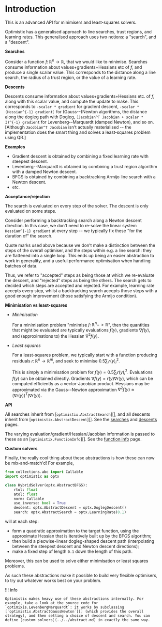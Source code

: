 # Introduction

This is an advanced API for minimisers and least-squares solvers.

Optimistix has a generalised approach to line searches, trust regions, and learning rates. This generalised approach uses two notions: a "search", and a "descent".

**Searches**

Consider a function $f \colon \mathbb{R}^n \to \mathbb{R}$, that we would like to minimise. Searches consume information about values+gradients+Hessians etc of $f$, and produce a single scalar value. This corresponds to the distance along a line search, the radius of a trust region, or the value of a learning rate.

**Descents**

Descents consume information about values+gradients+Hessians etc. of $f$, along with this scalar value, and compute the update to make. This corresponds to `-scalar * gradient` for gradient descent, `-scalar * (Hessian^{-1} gradient)` for (Gauss--)Newton algorithms, the distance along the dogleg path with Dogleg, `(Jacobian^T Jacobian + scalar * I)^{-1} gradient` for Levenberg--Marquardt (damped Newton), and so on. [Although `Jacobian^T Jacobian` isn't actually materialised -- the implementation does the smart thing and solves a least-squares problem using QR.]

**Examples**

- Gradient descent is obtained by combining a fixed learning rate with steepest descent.
- Levenberg--Marquardt is obtained by combining a trust region algorithm with a damped Newton descent.
- BFGS is obtained by combining a backtracking Armijo line search with a Newton descent.
- etc.

**Acceptance/rejection**

The search is evaluated on every step of the solver. The descent is only evaluated on some steps.

Consider performing a backtracking search along a Newton descent direction. In this case, we don't need to re-solve the linear system `Hessian^{-1} gradient` at every step -- we typically fix these "for the duration of" the search.

Quote marks used above because we don't make a distinction between the steps of the overall optimiser, and the steps within e.g. a line search: they are flattened into a single loop. This ends up being an easier abstraction to work in generality, and a useful performance optimisation when handling batches of data.

Thus, we refer to "accepted" steps as being those at which we re-evaluate the descent, and "rejected" steps as being the others. The search gets to decided which steps are accepted and rejected. For example, learning rate accepts every step, whilst a backtracking search accepts those steps with a good enough improvement (those satisfying the Armijo condition).

**Minimisation vs least-squares**

- _Minimisation_

    For a minimisation problem "minimise $f \colon \mathbb{R}^n -> \mathbb{R}$", then the quantities that might be evaluated are typically evaluations $f(y)$, gradients $\nabla f(y)$, and (approximations to) the Hessian $\nabla^2 f(y)$. 

- _Least squares_

    For a least-squares problem, we typically start with a function producing residuals $r \colon \mathbb{R}^n \to \mathbb{R}^m$, and seek to minimise $0.5 \sum_i r(y)_i^2$.

    This is simply a minimisation problem for $f(y) = 0.5 \sum_i r(y)_i^2$. Evaluations $f(y)$ can be obtained directly. Gradients $\nabla f(y) = r(y) \nabla r(y)$, which can be computed efficiently as a vector-Jacobian product. Hessians may be approximated via the Gauss--Newton approximation $\nabla^2 f(y) \approx (\nabla r(y))^{T} (\nabla r(y))$.

**API**

All searches inherit from [`optimistix.AbstractSearch`][], and all descents inherit from [`optimistix.AbstractDescent`][]. See the [searches](./searches.md) and [descents](./descents.md) pages.

The varying evaluation/gradient/Hessian/Jacobian information is passed to these as an [`optimistix.FunctionInfo`][]. See the [function info](./function_info.md) page.

**Custom solvers**

Finally, the really cool thing about these abstractions is how these can now be mix-and-match'd! For example,
```python
from collections.abc import Callable
import optimistix as optx

class HybridSolver(optx.AbstractBFGS):
    rtol: float
    atol: float
    norm: Callable
    use_inverse: bool = True
    descent: optx.AbstractDescent = optx.DoglegDescent()
    search: optx.AbstractSearch = optx.LearningRate(0.1)
```
will at each step:

- form a quadratic approximation to the target function, using the approximate Hessian that is iteratively built up by the BFGS algorithm;
- then build a piecwise-linear dogleg-shaped descent path (interpolating between the steepest descent and Newton descent directions);
- make a fixed step of length `0.1` down the length of this path.

Moreover, this can be used to solve either minimisation or least squares problems.

As such these abstractions make it possible to build very flexible optimisers, to try out whatever works best on your problem.

!!! info

    Optimistix makes heavy use of these abstractions internally. For example, take a look at the source code for `optimixis.LevenbergMarquardt`: it works by subclassing [`optimistix.AbstractGaussNewton`][] (which provides the overall strategy), and then setting a choice of descent and search. You can define [custom solvers](../../abstract.md) in exactly the same way.
